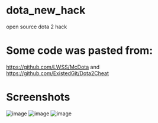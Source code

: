 # dota_new_hack
open source dota 2 hack

# Some code was pasted from: 
https://github.com/LWSS/McDota and
https://github.com/ExistedGit/Dota2Cheat

# Screenshots
![image](https://github.com/F0RQU1N/dota_new_hack/assets/108815933/dd94bd54-6a99-421d-b845-69251903b9d1)
![image](https://github.com/F0RQU1N/dota_new_hack/assets/108815933/99992aaf-0ded-49d8-827b-1cde4d7449fc)
![image](https://github.com/F0RQU1N/dota_new_hack/assets/108815933/4aa3c80e-8caf-48db-a025-c67005e8573a)
